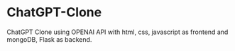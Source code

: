 # ChatGPT-Clone
ChatGPT Clone using OPENAI API with html, css, javascript as frontend and  mongoDB, Flask as backend.
